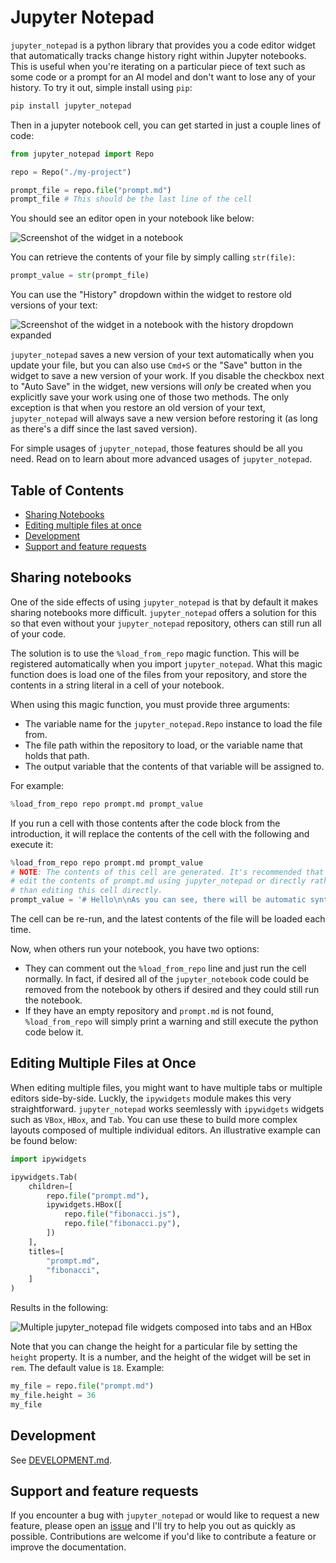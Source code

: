 # Jupyter Notepad

`jupyter_notepad` is a python library that provides you a code editor widget that automatically tracks change history right within Jupyter notebooks. This is useful when you're iterating on a particular piece of text such as some code or a prompt for an AI model and don't want to lose any of your history. To try it out, simple install using `pip`:
```bash
pip install jupyter_notepad
```
Then in a jupyter notebook cell, you can get started in just a couple lines of code:
```python
from jupyter_notepad import Repo

repo = Repo("./my-project")

prompt_file = repo.file("prompt.md")
prompt_file # This should be the last line of the cell
```
You should see an editor open in your notebook like below:

![Screenshot of the widget in a notebook](images/widget-1.png)

You can retrieve the contents of your file by simply calling `str(file)`:

```python
prompt_value = str(prompt_file)
```

You can use the "History" dropdown within the widget to restore old versions of your text:

![Screenshot of the widget in a notebook with the history dropdown expanded](images/widget-2.png)

`jupyter_notepad` saves a new version of your text automatically when you update your file, but you can also use `Cmd+S` or the "Save" button in the widget to save a new version of your work. If you disable the checkbox next to "Auto Save" in the widget, new versions will _only_ be created when you explicitly save your work using one of those two methods. The only exception is that when you restore an old version of your text, `jupyter_notepad` will always save a new version before restoring it (as long as there's a diff since the last saved version).

For simple usages of `jupyter_notepad`, those features should be all you need. Read on to learn about more advanced usages of `jupyter_notepad`.

## Table of Contents

- [Sharing Notebooks](#sharing-notebooks)
- [Editing multiple files at once](#editing-multiple-files-at-once)
- [Development](#development)
- [Support and feature requests](#support-and-feature-requests)

## Sharing notebooks

One of the side effects of using `jupyter_notepad` is that by default it makes sharing notebooks more difficult. `jupyter_notepad` offers a solution for this so that even without your `jupyter_notepad` repository, others can still run all of your code.

The solution is to use the `%load_from_repo` magic function. This will be registered automatically when you import `jupyter_notepad`. What this magic function does is load one of the files from your repository, and store the contents in a string literal in a cell of your notebook.

When using this magic function, you must provide three arguments:
- The variable name for the `jupyter_notepad.Repo` instance to load the file from.
- The file path within the repository to load, or the variable name that holds that path.
- The output variable that the contents of that variable will be assigned to.

For example:
```python
%load_from_repo repo prompt.md prompt_value
```
If you run a cell with those contents after the code block from the introduction, it will replace the contents of the cell with the following and execute it:
```python
%load_from_repo repo prompt.md prompt_value
# NOTE: The contents of this cell are generated. It's recommended that you 
# edit the contents of prompt.md using jupyter_notepad or directly rather 
# than editing this cell directly.
prompt_value = '# Hello\n\nAs you can see, there will be automatic syntax highlighting for most languages based on the file extension of the file name.\n\n```js\n// Code will even be highlighted in code blocks!\nconst a = 1;\n```\n'
```
The cell can be re-run, and the latest contents of the file will be loaded each time.

Now, when others run your notebook, you have two options:
- They can comment out the `%load_from_repo` line and just run the cell normally. In fact, if desired all of the `jupyter_notebook` code could be removed from the notebook by others if desired and they could still run the notebook.
- If they have an empty repository and `prompt.md` is not found, `%load_from_repo` will simply print a warning and still execute the python code below it.

## Editing Multiple Files at Once

When editing multiple files, you might want to have multiple tabs or multiple editors side-by-side. Luckly, the `ipywidgets` module makes this very straightforward. `jupyter_notepad` works seemlessly with `ipywidgets` widgets such as `VBox`, `HBox`, and `Tab`. You can use these to build more complex layouts composed of multiple individual editors. An illustrative example can be found below:
```python
import ipywidgets

ipywidgets.Tab(
    children=[
        repo.file("prompt.md"),
        ipywidgets.HBox([
            repo.file("fibonacci.js"),
            repo.file("fibonacci.py"),
        ])
    ],
    titles=[
        "prompt.md",
        "fibonacci",
    ]
)
```
Results in the following:

![Multiple jupyter_notepad file widgets composed into tabs and an HBox](images/widget-multiple-files.png)

Note that you can change the height for a particular file by setting the `height` property. It is a number, and the height of the widget will be set in `rem`. The default value is `18`. Example:
```python
my_file = repo.file("prompt.md")
my_file.height = 36
my_file
```

## Development

See [DEVELOPMENT.md](DEVELOPMENT.md).

## Support and feature requests

If you encounter a bug with `jupyter_notepad` or would like to request a new feature, please open an [issue](https://github.com/cfeenstra67/jupyter_notepad/issues) and I'll try to help you out as quickly as possible. Contributions are welcome if you'd like to contribute a feature or improve the documentation.
